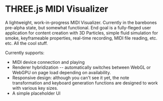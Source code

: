 # THREE.js MIDI Visualizer

A lightweight, work-in-progress MIDI Visualizer. Currently in the barebones pre-alpha state, but somewhat functional.
End goal is a fully-fleged user application for content creation with 3D Particles, simple fluid simulation for smoke, keyframeable properties, real-time recording, MIDI file reading, etc. etc. All the cool stuff.

Currently supports: 
- MIDI device connection and playing
- Renderer hybridization -- automatically switches between WebGL or WebGPU on page load depending on availability.
- Responsive design: although you can't see it yet, the note transformation and keyboard generation functions are designed to work with various key sizes.
- A simple placeholder UI
